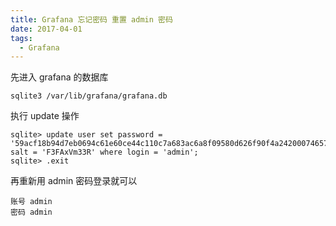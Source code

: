 ```yaml
---
title: Grafana 忘记密码 重置 admin 密码
date: 2017-04-01
tags: 
  - Grafana
---
```


先进入 grafana 的数据库

```
sqlite3 /var/lib/grafana/grafana.db
```

执行 update 操作

```
sqlite> update user set password = '59acf18b94d7eb0694c61e60ce44c110c7a683ac6a8f09580d626f90f4a242000746579358d77dd9e570e83fa24faa88a8a6', salt = 'F3FAxVm33R' where login = 'admin';
sqlite> .exit
```

<!--more-->

再重新用 admin 密码登录就可以

```
账号 admin
密码 admin
```
